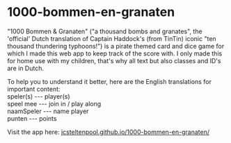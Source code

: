 # 1000-bommen-en-granaten
"1000 Bommen & Granaten" ("a thousand bombs and granates", the 'official' Dutch translation of Captain Haddock's (from TinTin) iconic "ten thousand thundering typhoons!") is a pirate themed card and dice game for which I made this web app to keep track of the score with.
I only made this for home use with my children, that's why all text but also classes and ID's are in Dutch.

To help you to understand it better, here are the English translations for important content: <br>
speler(s) --- player(s) <br>
speel mee --- join in / play along <br>
naamSpeler --- name player<br>
punten --- points

Visit the app here: <a href="http://jcsteltenpool.github.io/1000-bommen-en-granaten/" target="_blank">jcsteltenpool.github.io/1000-bommen-en-granaten/</a>
